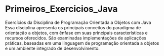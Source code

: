 # Primeiros_Exercicios_Java
Exercícios da Disciplina de Programação Orientada a Objetos com Java 
Essa disciplina apresenta os principais conceitos do paradigma de orientação a objetos, com ênfase em suas principais características e
recursos oferecidos. São examinadas implementações de aplicações práticas, baseadas em uma linguagem de programação orientada a objetos e um ambiente integrado de
desenvolvimento.
